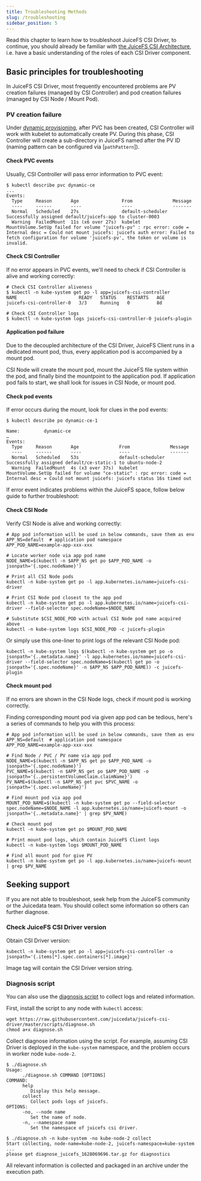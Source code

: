 ```yaml
---
title: Troubleshooting Methods
slug: /troubleshooting
sidebar_position: 5
---
```


Read this chapter to learn how to troubleshoot JuiceFS CSI Driver, to continue, you should already be familiar with [the JuiceFS CSI Architecture](../introduction.md), i.e. have a basic understanding of the roles of each CSI Driver component.

## Basic principles for troubleshooting

In JuiceFS CSI Driver, most frequently encountered problems are PV creation failures (managed by CSI Controller) and pod creation failures (managed by CSI Node / Mount Pod).

### PV creation failure

Under [dynamic provisioning](../guide/pv.md#dynamic-provisioning), after PVC has been created, CSI Controller will work with kubelet to automatically create PV. During this phase, CSI Controller will create a sub-directory in JuiceFS named after the PV ID (naming pattern can be configured via [`pathPattern`]).

#### Check PVC events

Usually, CSI Controller will pass error information to PVC event:

```shell
$ kubectl describe pvc dynamic-ce
...
Events:
  Type     Reason       Age                From               Message
  ----     ------       ----               ----               -------
  Normal   Scheduled    27s                default-scheduler  Successfully assigned default/juicefs-app to cluster-0003
  Warning  FailedMount  11s (x6 over 27s)  kubelet            MountVolume.SetUp failed for volume "juicefs-pv" : rpc error: code = Internal desc = Could not mount juicefs: juicefs auth error: Failed to fetch configuration for volume 'juicefs-pv', the token or volume is invalid.
```

#### Check CSI Controller

If no error appears in PVC events, we'll need to check if CSI Controller is alive and working correctly:

```shell
# Check CSI Controller aliveness
$ kubectl -n kube-system get po -l app=juicefs-csi-controller
NAME                       READY   STATUS    RESTARTS   AGE
juicefs-csi-controller-0   3/3     Running   0          8d

# Check CSI Controller logs
$ kubectl -n kube-system logs juicefs-csi-controller-0 juicefs-plugin
```

#### Application pod failure

Due to the decoupled architecture of the CSI Driver, JuiceFS Client runs in a dedicated mount pod, thus, every application pod is accompanied by a mount pod.

CSI Node will create the mount pod, mount the JuiceFS file system within the pod, and finally bind the mountpoint to the application pod. If application pod fails to start, we shall look for issues in CSI Node, or mount pod.

#### Check pod events

If error occurs during the mount, look for clues in the pod events:

```shell {9}
$ kubectl describe po dynamic-ce-1

Name:         dynamic-ce
…
Events:
  Type     Reason       Age               From               Message
  ----     ------       ----              ----               -------
  Normal   Scheduled    53s               default-scheduler  Successfully assigned default/ce-static-1 to ubuntu-node-2
  Warning  FailedMount  4s (x3 over 37s)  kubelet            MountVolume.SetUp failed for volume "ce-static" : rpc error: code = Internal desc = Could not mount juicefs: juicefs status 16s timed out
```

If error event indicates problems within the JuiceFS space, follow below guide to further troubleshoot:

#### Check CSI Node

Verify CSI Node is alive and working correctly:

```shell
# App pod information will be used in below commands, save them as env
APP_NS=default  # application pod namespace
APP_POD_NAME=example-app-xxx-xxx

# Locate worker node via app pod name
NODE_NAME=$(kubectl -n $APP_NS get po $APP_POD_NAME -o jsonpath='{.spec.nodeName}')

# Print all CSI Node pods
kubectl -n kube-system get po -l app.kubernetes.io/name=juicefs-csi-driver

# Print CSI Node pod closest to the app pod
kubectl -n kube-system get po -l app.kubernetes.io/name=juicefs-csi-driver --field-selector spec.nodeName=$NODE_NAME

# Substitute $CSI_NODE_POD with actual CSI Node pod name acquired above
kubectl -n kube-system logs $CSI_NODE_POD -c juicefs-plugin
```

Or simply use this one-liner to print logs of the relevant CSI Node pod:

```shell
kubectl -n kube-system logs $(kubectl -n kube-system get po -o jsonpath='{..metadata.name}' -l app.kubernetes.io/name=juicefs-csi-driver --field-selector spec.nodeName=$(kubectl get po -o jsonpath='{.spec.nodeName}' -n $APP_NS $APP_POD_NAME)) -c juicefs-plugin
```

#### Check mount pod

If no errors are shown in the CSI Node logs, check if mount pod is working correctly.

Finding corresponding mount pod via given app pod can be tedious, here's a series of commands to help you with this process:

```shell
# App pod information will be used in below commands, save them as env
APP_NS=default  # application pod namespace
APP_POD_NAME=example-app-xxx-xxx

# Find Node / PVC / PV name via app pod
NODE_NAME=$(kubectl -n $APP_NS get po $APP_POD_NAME -o jsonpath='{.spec.nodeName}')
PVC_NAME=$(kubectl -n $APP_NS get po $APP_POD_NAME -o jsonpath='{..persistentVolumeClaim.claimName}')
PV_NAME=$(kubectl -n $APP_NS get pvc $PVC_NAME -o jsonpath='{.spec.volumeName}')

# Find mount pod via app pod
MOUNT_POD_NAME=$(kubectl -n kube-system get po --field-selector spec.nodeName=$NODE_NAME -l app.kubernetes.io/name=juicefs-mount -o jsonpath='{..metadata.name}' | grep $PV_NAME)

# Check mount pod
kubectl -n kube-system get po $MOUNT_POD_NAME

# Print mount pod logs, which contain JuiceFS Client logs
kubectl -n kube-system logs $MOUNT_POD_NAME

# Find all mount pod for give PV
kubectl -n kube-system get po -l app.kubernetes.io/name=juicefs-mount | grep $PV_NAME
```

## Seeking support

If you are not able to troubleshoot, seek help from the JuiceFS community or the Juicedata team. You should collect some information so others can further diagnose.

### Check JuiceFS CSI Driver version

Obtain CSI Driver version:

```shell
kubectl -n kube-system get po -l app=juicefs-csi-controller -o jsonpath='{.items[*].spec.containers[*].image}'
```

Image tag will contain the CSI Driver version string.

### Diagnosis script

You can also use the [diagnosis script](https://github.com/juicedata/juicefs-csi-driver/blob/master/scripts/diagnose.sh) to collect logs and related information.

First, install the script to any node with `kubectl` access:

```shell
wget https://raw.githubusercontent.com/juicedata/juicefs-csi-driver/master/scripts/diagnose.sh
chmod a+x diagnose.sh
```

Collect diagnose information using the script. For example, assuming CSI Driver is deployed in the `kube-system` namespace, and the problem occurs in worker node `kube-node-2`.

```shell
$ ./diagnose.sh
Usage:
      ./diagnose.sh COMMAND [OPTIONS]
COMMAND:
      help
         Display this help message.
      collect
         Collect pods logs of juicefs.
OPTIONS:
      -no, --node name
         Set the name of node.
      -n, --namespace name
         Set the namespace of juicefs csi driver.

$ ./diagnose.sh -n kube-system -no kube-node-2 collect
Start collecting, node-name=kube-node-2, juicefs-namespace=kube-system
...
please get diagnose_juicefs_1628069696.tar.gz for diagnostics
```

All relevant information is collected and packaged in an archive under the execution path.
